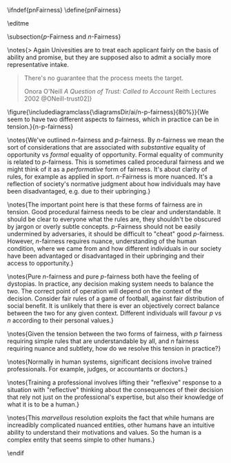\ifndef{pnFairness}
\define{pnFairness}

\editme

\subsection{$p$-Fairness and $n$-Fairness}

\notes{> Again Univesities are to treat each applicant fairly on the basis of ability and promise, but they are supposed also to admit a socially more representative intake. 
> 
> There's no guarantee that the process meets the target.
>
> Onora O'Neill *A Question of Trust: Called to Account* Reith Lectures 2002 @ONeill-trust02]}

\figure{\includediagramclass{\diagramsDir/ai/n-p-fairness}{80%}}{We seem to have two different aspects to fairness, which in practice can be in tension.}{n-p-fairness}

\notes{We've outlined $n$-fairness and $p$-fairness. By $n$-fairness we mean the sort of considerations that are associated with *substantive* equality of opportunity vs *formal* equality of opportunity. Formal equality of community is related to $p$-fairness. This is sometimes called procedural fairness and we might think of it as a *performative* form of fairness. It's about clarity of rules, for example as applied in sport. $n$-Fairness is more nuanced. It's a reflection of society's normative judgment about how individuals may have been disadvantaged, e.g. due to their upbringing.}

\notes{The important point here is that these forms of fairness are in tension. Good procedural fairness needs to be clear and understandable. It should be clear to everyone what the rules are, they shouldn't be obscured by jargon or overly subtle concepts. $p$-Fairness should not be easily undermined by adversaries, it should be difficult to "cheat" good $p$-fairness. However, $n$-fairness requires nuance, understanding of the human condition, where we came from and how different individuals in our society have been advantaged or disadvantaged in their upbringing and their access to opportunity.}

\notes{Pure $n$-fairness and pure $p$-fairness both have the feeling of dystopias. In practice, any decision making system needs to balance the two. The correct point of operation will depend on the context of the decision. Consider fair rules of a game of football, against fair distribution of social benefit. It is unlikely that there is ever an objectively correct balance between the two for any given context. Different individuals will favour $p$ vs $n$ according to their personal values.}

\notes{Given the tension between the two forms of fairness, with $p$ fairness requiring simple rules that are understandable by all, and $n$ fairness requiring nuance and subtlety, how do we resolve this tension in practice?}

\notes{Normally in human systems, significant decisions involve trained professionals. For example, judges, or accountants or doctors.}

\notes{Training a professional involves lifting their "reflexive" response to a situation with "reflective" thinking about the consequences of their decision that rely not just on the professional's expertise, but also their knowledge of what it is to be a human.}

\notes{This *marvellous* resolution exploits the fact that while humans are increadibly complicated nuanced entities, other humans have an intuitive ability to understand their motivations and values. So the human is a complex entity that seems simple to other humans.}

\endif
